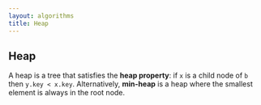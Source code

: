 ```yaml
---
layout: algorithms
title: Heap
---
```


## Heap

A heap is a tree that satisfies the **heap property**: if `x` is a child node of `b` then `y.key < x.key`. Alternatively, **min-heap** is a heap where the smallest element is always in the root node.